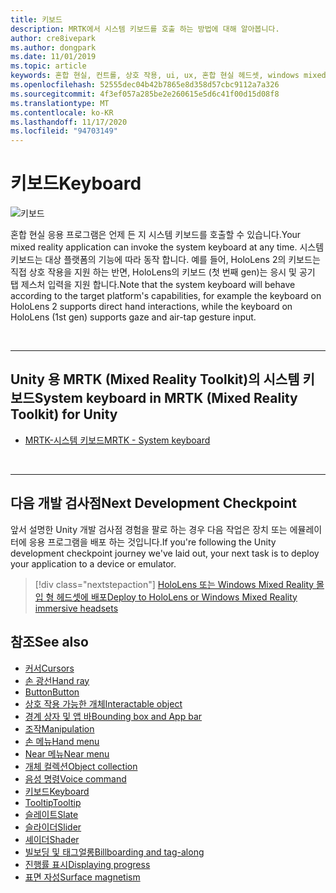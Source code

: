 ```yaml
---
title: 키보드
description: MRTK에서 시스템 키보드를 호출 하는 방법에 대해 알아봅니다.
author: cre8ivepark
ms.author: dongpark
ms.date: 11/01/2019
ms.topic: article
keywords: 혼합 현실, 컨트롤, 상호 작용, ui, ux, 혼합 현실 헤드셋, windows mixed reality 헤드셋, 가상 현실 헤드셋, HoloLens, 키보드, MRTK, 혼합 현실 도구 키트
ms.openlocfilehash: 52555dec04b42b7865e8d358d57cbc9112a7a326
ms.sourcegitcommit: 4f3ef057a285be2e260615e5d6c41f00d15d08f8
ms.translationtype: MT
ms.contentlocale: ko-KR
ms.lasthandoff: 11/17/2020
ms.locfileid: "94703149"
---
```

# <a name="keyboard"></a><span data-ttu-id="70476-104">키보드</span><span class="sxs-lookup"><span data-stu-id="70476-104">Keyboard</span></span>

![키보드](images/UX_Hero_Keyboard.jpg)

<span data-ttu-id="70476-106">혼합 현실 응용 프로그램은 언제 든 지 시스템 키보드를 호출할 수 있습니다.</span><span class="sxs-lookup"><span data-stu-id="70476-106">Your mixed reality application can invoke the system keyboard at any time.</span></span> <span data-ttu-id="70476-107">시스템 키보드는 대상 플랫폼의 기능에 따라 동작 합니다. 예를 들어, HoloLens 2의 키보드는 직접 상호 작용을 지원 하는 반면, HoloLens의 키보드 (첫 번째 gen)는 응시 및 공기 탭 제스처 입력을 지원 합니다.</span><span class="sxs-lookup"><span data-stu-id="70476-107">Note that the system keyboard will behave according to the target platform's capabilities, for example the keyboard on HoloLens 2 supports direct hand interactions, while the keyboard on HoloLens (1st gen) supports gaze and air-tap gesture input.</span></span>


<br>

---

## <a name="system-keyboard-in-mrtk-mixed-reality-toolkit-for-unity"></a><span data-ttu-id="70476-108">Unity 용 MRTK (Mixed Reality Toolkit)의 시스템 키보드</span><span class="sxs-lookup"><span data-stu-id="70476-108">System keyboard in MRTK (Mixed Reality Toolkit) for Unity</span></span>

* [<span data-ttu-id="70476-109">MRTK-시스템 키보드</span><span class="sxs-lookup"><span data-stu-id="70476-109">MRTK - System keyboard</span></span>](https://microsoft.github.io/MixedRealityToolkit-Unity/Documentation/README_SystemKeyboard.html)

<br>

---

## <a name="next-development-checkpoint"></a><span data-ttu-id="70476-110">다음 개발 검사점</span><span class="sxs-lookup"><span data-stu-id="70476-110">Next Development Checkpoint</span></span>

<span data-ttu-id="70476-111">앞서 설명한 Unity 개발 검사점 경험을 팔로 하는 경우 다음 작업은 장치 또는 에뮬레이터에 응용 프로그램을 배포 하는 것입니다.</span><span class="sxs-lookup"><span data-stu-id="70476-111">If you're following the Unity development checkpoint journey we've laid out, your next task is to deploy your application to a device or emulator.</span></span> 

> [!div class="nextstepaction"]
> [<span data-ttu-id="70476-112">HoloLens 또는 Windows Mixed Reality 몰입 형 헤드셋에 배포</span><span class="sxs-lookup"><span data-stu-id="70476-112">Deploy to HoloLens or Windows Mixed Reality immersive headsets</span></span>](../develop/platform-capabilities-and-apis/using-visual-studio.md)

## <a name="see-also"></a><span data-ttu-id="70476-113">참조</span><span class="sxs-lookup"><span data-stu-id="70476-113">See also</span></span>

* [<span data-ttu-id="70476-114">커서</span><span class="sxs-lookup"><span data-stu-id="70476-114">Cursors</span></span>](cursors.md)
* [<span data-ttu-id="70476-115">손 광선</span><span class="sxs-lookup"><span data-stu-id="70476-115">Hand ray</span></span>](point-and-commit.md)
* [<span data-ttu-id="70476-116">Button</span><span class="sxs-lookup"><span data-stu-id="70476-116">Button</span></span>](button.md)
* [<span data-ttu-id="70476-117">상호 작용 가능한 개체</span><span class="sxs-lookup"><span data-stu-id="70476-117">Interactable object</span></span>](interactable-object.md)
* [<span data-ttu-id="70476-118">경계 상자 및 앱 바</span><span class="sxs-lookup"><span data-stu-id="70476-118">Bounding box and App bar</span></span>](app-bar-and-bounding-box.md)
* [<span data-ttu-id="70476-119">조작</span><span class="sxs-lookup"><span data-stu-id="70476-119">Manipulation</span></span>](direct-manipulation.md)
* [<span data-ttu-id="70476-120">손 메뉴</span><span class="sxs-lookup"><span data-stu-id="70476-120">Hand menu</span></span>](hand-menu.md)
* [<span data-ttu-id="70476-121">Near 메뉴</span><span class="sxs-lookup"><span data-stu-id="70476-121">Near menu</span></span>](near-menu.md)
* [<span data-ttu-id="70476-122">개체 컬렉션</span><span class="sxs-lookup"><span data-stu-id="70476-122">Object collection</span></span>](object-collection.md)
* [<span data-ttu-id="70476-123">음성 명령</span><span class="sxs-lookup"><span data-stu-id="70476-123">Voice command</span></span>](voice-input.md)
* [<span data-ttu-id="70476-124">키보드</span><span class="sxs-lookup"><span data-stu-id="70476-124">Keyboard</span></span>](keyboard.md)
* [<span data-ttu-id="70476-125">Tooltip</span><span class="sxs-lookup"><span data-stu-id="70476-125">Tooltip</span></span>](tooltip.md)
* [<span data-ttu-id="70476-126">슬레이트</span><span class="sxs-lookup"><span data-stu-id="70476-126">Slate</span></span>](slate.md)
* [<span data-ttu-id="70476-127">슬라이더</span><span class="sxs-lookup"><span data-stu-id="70476-127">Slider</span></span>](slider.md)
* [<span data-ttu-id="70476-128">셰이더</span><span class="sxs-lookup"><span data-stu-id="70476-128">Shader</span></span>](shader.md)
* [<span data-ttu-id="70476-129">빌보딩 및 태그얼롱</span><span class="sxs-lookup"><span data-stu-id="70476-129">Billboarding and tag-along</span></span>](billboarding-and-tag-along.md)
* [<span data-ttu-id="70476-130">진행률 표시</span><span class="sxs-lookup"><span data-stu-id="70476-130">Displaying progress</span></span>](progress.md)
* [<span data-ttu-id="70476-131">표면 자성</span><span class="sxs-lookup"><span data-stu-id="70476-131">Surface magnetism</span></span>](surface-magnetism.md)

